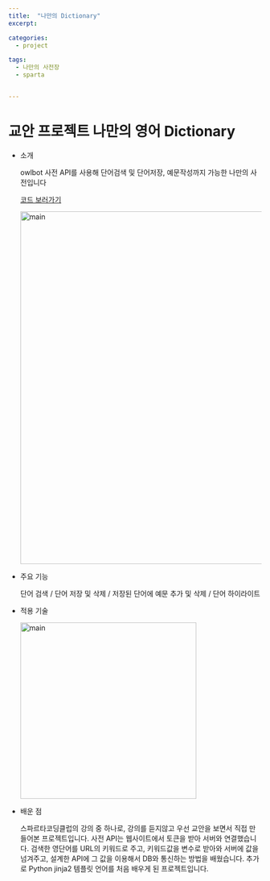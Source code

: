 ```yaml
---
title:  "나만의 Dictionary"
excerpt: 

categories:
  - project

tags:
  - 나만의 사전장
  - sparta


---
```


# 교안 프로젝트 나만의 영어 Dictionary

- 소개

  owlbot 사전 API를 사용해 단어검색 및 단어저장, 예문작성까지 가능한 나만의 사전입니다

  [코드 보러가기](https://github.com/ssunghyeon/project-dictionary)

  <img src="{{ site.url }}{{ site.baseurl }}/assets/images/dicp.png" width="700px" alt="main">

- 주요 기능

  단어 검색 / 단어 저장 및 삭제 / 저장된 단어에 예문 추가 및 삭제 / 단어 하이라이트

- 적용 기술

  <img src="{{ site.url }}{{ site.baseurl }}/assets/images/dics.png" width="350px" alt="main">

- 배운 점

  스파르타코딩클럽의 강의 중 하나로, 강의를 듣지않고 우선 교안을 보면서 직접 만들어본 프로젝트입니다. 사전 API는 웹사이트에서 토큰을 받아 서버와 연결했습니다. 검색한 영단어를 URL의 키워드로 주고, 키워드값을 변수로 받아와 서버에 값을 넘겨주고, 설계한 API에 그 값을 이용해서 DB와 통신하는 방법을 배웠습니다. 추가로 Python jinja2 템플릿 언어를 처음 배우게 된 프로젝트입니다.